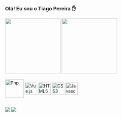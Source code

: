 
### Olá! Eu sou o Tiago Pereira ✋

<div>
    <img height="180em" src="https://github-readme-stats.vercel.app/api?username=tiagopereiradasilva&show_icons=true&theme=dark"/>
    <img height="180em" src="https://github-readme-stats.vercel.app/api/top-langs/?username=tiagopereiradasilva&layout=compact&theme=dark"/>
</div>
<div style="display : inline_block"><br>
    <img alt="Php" align = "center" height="60" with="70" src="https://cdn.jsdelivr.net/gh/devicons/devicon/icons/php/php-plain.svg" />
    <img alt="Vue.js" align = "center"height="40" with="50" src="https://cdn.jsdelivr.net/gh/devicons/devicon/icons/vuejs/vuejs-original.svg" />
    <img alt="HTML5" align = "center"height="40" with="50" src="https://cdn.jsdelivr.net/gh/devicons/devicon/icons/html5/html5-original.svg" />
    <img alt="CSS3" align = "center"height="40" with="50" src="https://cdn.jsdelivr.net/gh/devicons/devicon/icons/css3/css3-original.svg" />
    <img alt="Javascript" align = "center"height="40" with="50" src="https://cdn.jsdelivr.net/gh/devicons/devicon/icons/javascript/javascript-original.svg" />
</div>

## 

<div>
  <a href="https://www.linkedin.com/in/tiago-pereira-034068226/" target="_blank"><img src="https://img.shields.io/badge/LinkedIn-0077B5?style=for-the-badge&logo=linkedin&logoColor=white" target="_blank"></a>
    <a href="mailto:tiagopereiracx@gmail.com"><img src="https://img.shields.io/badge/Gmail-D14836?style=for-the-badge&logo=gmail&logoColor=white" target="_blank"></a>
</div>


